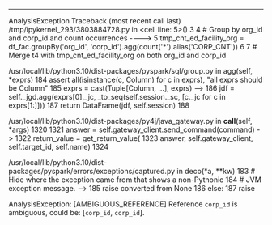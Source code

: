 ---------------------------------------------------------------------------
AnalysisException                         Traceback (most recent call last)
/tmp/ipykernel_293/3803884728.py in <cell line: 5>()
      3 
      4 # Group by org_id and corp_id and count occurrences
----> 5 tmp_cnt_ed_facility_org = df_fac.groupBy('org_id', 'corp_id').agg(count('*').alias('CORP_CNT'))
      6 
      7 # Merge t4 with tmp_cnt_ed_facility_org on both org_id and corp_id

/usr/local/lib/python3.10/dist-packages/pyspark/sql/group.py in agg(self, *exprs)
    184             assert all(isinstance(c, Column) for c in exprs), "all exprs should be Column"
    185             exprs = cast(Tuple[Column, ...], exprs)
--> 186             jdf = self._jgd.agg(exprs[0]._jc, _to_seq(self.session._sc, [c._jc for c in exprs[1:]]))
    187         return DataFrame(jdf, self.session)
    188 

/usr/local/lib/python3.10/dist-packages/py4j/java_gateway.py in __call__(self, *args)
   1320 
   1321         answer = self.gateway_client.send_command(command)
-> 1322         return_value = get_return_value(
   1323             answer, self.gateway_client, self.target_id, self.name)
   1324 

/usr/local/lib/python3.10/dist-packages/pyspark/errors/exceptions/captured.py in deco(*a, **kw)
    183                 # Hide where the exception came from that shows a non-Pythonic
    184                 # JVM exception message.
--> 185                 raise converted from None
    186             else:
    187                 raise

AnalysisException: [AMBIGUOUS_REFERENCE] Reference `corp_id` is ambiguous, could be: [`corp_id`, `corp_id`].
